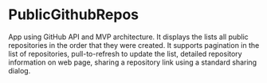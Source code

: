 # PublicGithubRepos
App using GitHub API and MVP architecture. It displays the lists all public repositories in the order that they were created. It supports pagination in the list of repositories, pull-to-refresh to update the list, detailed repository information on web page, sharing a repository link using a standard sharing dialog. 
